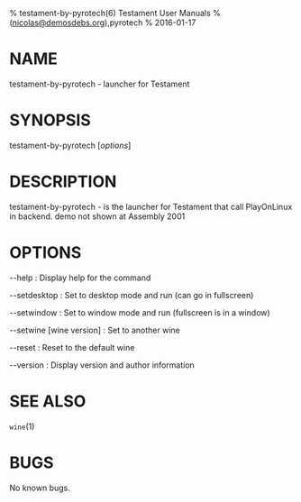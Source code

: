 % testament-by-pyrotech(6) Testament User Manuals
%  (nicolas@demosdebs.org),pyrotech
% 2016-01-17

# NAME
testament-by-pyrotech - launcher for Testament

# SYNOPSIS
testament-by-pyrotech [*options*]

# DESCRIPTION
testament-by-pyrotech - is the launcher for Testament that call PlayOnLinux in backend.
demo not shown at Assembly 2001

# OPTIONS
\--help
:   Display help for the command

\--setdesktop
:   Set to desktop mode and run (can go in fullscreen)

\--setwindow
:   Set to window mode and run (fullscreen is in a window)

\--setwine [wine version]
:   Set to another wine

\--reset
:   Reset to the default wine

\--version
:   Display version and author information

# SEE ALSO
`wine`(1)

# BUGS
No known bugs.
